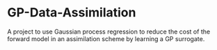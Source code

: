 # GP-Data-Assimilation
A project to use Gaussian process regression to reduce the cost of the forward model in an assimilation scheme by learning a GP surrogate.
